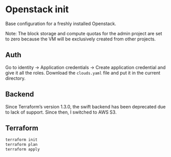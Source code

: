 # Openstack init

Base configuration for a freshly installed Openstack.

Note: The block storage and compute quotas for the admin project are set to zero because the VM will be exclusively created from other projects.


## Auth

Go to identity -> Application credentials -> Create application credential and give it all the roles. Download the `clouds.yaml` file and put it in the current directory.


## Backend
Since Terraform’s version 1.3.0, the swift backend has been deprecated due to lack of support. Since then, I switched to AWS S3.


## Terraform

```bash
terraform init
terraform plan
terraform apply
```